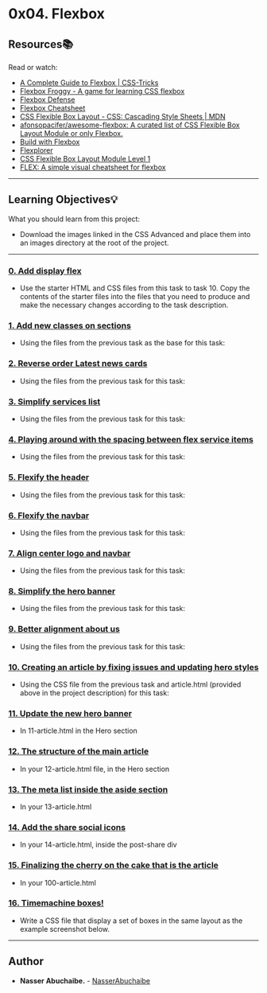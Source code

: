 # 0x04. Flexbox 
## Resources:books: 
Read or watch: 
* [A Complete Guide to Flexbox | CSS-Tricks](https://intranet.hbtn.io/rltoken/L8LGfjgBbkWIFn1iRr8fHQ) 
* [Flexbox Froggy - A game for learning CSS flexbox](https://intranet.hbtn.io/rltoken/wrW7jiGsqCenlUwTEyDj8A) 
* [Flexbox Defense](https://intranet.hbtn.io/rltoken/cnJWcWrkMB80n4XN8QXbGw) 
* [Flexbox Cheatsheet](https://intranet.hbtn.io/rltoken/XNhvdZUi7WwizPrSRzxaqQ) 
* [CSS Flexible Box Layout - CSS: Cascading Style Sheets | MDN](https://intranet.hbtn.io/rltoken/v_s7tHHrr1Nb2TyzCvrx1Q) 
* [afonsopacifer/awesome-flexbox: A curated list of CSS Flexible Box Layout Module or only Flexbox.](https://intranet.hbtn.io/rltoken/Y2lIdR7uvVpQ9NRIEzJdGw) 
* [Build with Flexbox](https://intranet.hbtn.io/rltoken/BK-btD_tXCrW76o2XD9VQQ) 
* [Flexplorer](https://intranet.hbtn.io/rltoken/ohwl6NowC67_ejCOcengmA) 
* [CSS Flexible Box Layout Module Level 1](https://intranet.hbtn.io/rltoken/v8wWIB7dkx727ZusAhZTRA) 
* [FLEX: A simple visual cheatsheet for flexbox](https://intranet.hbtn.io/rltoken/zQ3BAUi2w8bz5qKNfNxemQ) 
--- 
## Learning Objectives:bulb: 
What you should learn from this project: 
* Download the images linked in the CSS Advanced and place them into an images directory at the root of the project. 
--- 
### [0. Add display flex](./0-index.html) 
* Use the starter HTML and CSS files from this task to task 10. Copy the contents of the starter files into the files that you need to produce and make the necessary changes according to the task description. 
### [1. Add new classes on sections](./1-index.html) 
* Using the files from the previous task as the base for this task: 
### [2. Reverse order Latest news cards](./2-index.html) 
* Using the files from the previous task for this task: 
### [3. Simplify services list](./3-index.html) 
* Using the files from the previous task for this task: 
### [4. Playing around with the spacing between flex service items](./4-index.html) 
* Using the files from the previous task for this task: 
### [5. Flexify the header](./5-index.html) 
* Using the files from the previous task for this task: 
### [6. Flexify the navbar](./6-index.html) 
* Using the files from the previous task for this task: 
### [7. Align center logo and navbar](./7-index.html) 
* Using the files from the previous task for this task: 
### [8. Simplify the hero banner](./8-index.html) 
* Using the files from the previous task for this task: 
### [9. Better alignment about us](./9-index.html) 
* Using the files from the previous task for this task: 
### [10.  Creating an article by fixing issues and updating hero styles](./10-article.html) 
* Using the CSS file from the previous task and  article.html (provided above in the project description) for this task: 
### [11. Update the new hero banner](./11-article.html) 
* In 11-article.html in the Hero section 
### [12. The structure of the main article](./12-article.html) 
* In your 12-article.html file, in the Hero section 
### [13. The meta list inside the aside section](./13-article.html) 
* In your 13-article.html 
### [14. Add the share social icons](./14-article.html) 
* In your 14-article.html, inside the post-share div 
### [15. Finalizing the cherry on the cake that is the article](./100-article.html) 
* In your 100-article.html 
### [16. Timemachine boxes!](./101-style.css) 
* Write a CSS file that display a set of boxes in the same layout as the example screenshot below.

--- 
## Author 
* **Nasser Abuchaibe.** - [NasserAbuchaibe](https://github.com/NasserAbuchaibe)
